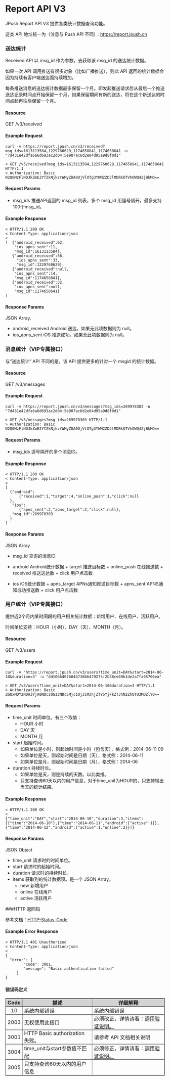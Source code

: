 # Report API V3
JPush Report API V3 提供各类统计数据查询功能。

这类 API 地址统一为（注意与 Push API 不同）：https://report.jpush.cn


###  送达统计

Received API 以 msg_id 作为参数，去获取该 msg_id 的送达统计数据。

如果一次 API 调用推送有很多对象（比如广播推送），则此 API 返回的统计数据会因为持续有客户端送达而持续增加。

每条推送消息的送达统计数据最多保留一个月。即发起推送请求后从最后一个推送送达记录时间点开始保留一个月，如果保留期间有新的送达，将在这个新送达的时间点起再往后保留一个月。

#### Resource

GET /v3/received

#### Example Request

```
curl -v https://report.jpush.cn/v3/received?msg_ids=1613113584,1229760629,1174658841,1174658641 -u "7d431e42dfa6a6d693ac2d04:5e987ac6d2e04d95a9d8f0d1"

< GET /v3/received?msg_ids=1613113584,1229760629,1174658841,1174658641 HTTP/1.1
< Authorization: Basic N2Q0MzFlNDJkZmE2YTZkNjkzYWMyZDA0OjVlOTg3YWM2ZDJlMDRkOTVhOWQ4ZjBkMQ==
```

#### Request Params

+ msg_ids 推送API返回的 msg_id 列表，多个 msg_id 用逗号隔开，最多支持100个msg_id。

#### Example Response

```
< HTTP/1.1 200 OK 
< Content-Type: application/json
< 
[  {"android_received":62,
    "ios_apns_sent":11,
    "msg_id":1613113584},
   {"android_received":56,
     "ios_apns_sent":33,
     "msg_id":1229760629},
   {"android_received":null,
    "ios_apns_sent":14,
    "msg_id":1174658841},
   {"android_received":32,
    "ios_apns_sent":null,
    "msg_id":1174658641}
]
```
#### Response Params

JSON Array.

+ android_received Android 送达。如果无此项数据则为 null。
+ ios_apns_sent iOS 推送成功。如果无此项数据则为 null。


### 消息统计（VIP专属接口）

与“送达统计” API 不同的是，该 API 提供更多的针对一个 msgid 的统计数据。

#### Resource
GET /v3/messages

#### Example Request

```
curl -v https://report.jpush.cn/v3/messages?msg_ids=269978303 -u "7d431e42dfa6a6d693ac2d04:5e987ac6d2e04d95a9d8f0d1"
  
> GET /v3/messages?msg_ids=269978303 HTTP/1.1
> Authorization: Basic N2Q0MzFlNDJkZmE2YTZkNjkzYWMyZDA0OjVlOTg3YWM2ZDJlMDRkOTVhOWQ4ZjBkMQ==
```

#### Request Params
+ msg_ids 逗号隔开的多个消息ID。

#### Example Response

```
< HTTP/1.1 200 OK
< Content-Type: application/json
<
[
  {"android":
      {"received":1,"target":4,"online_push":1,"click":null
  },
   "ios":
      {"apns_sent":2,"apns_target":2,"click":null},
   "msg_id":269978303
  }
]

```

#### Response Params

JSON Array

+ msg_id 查询的消息ID

+ android Android统计数据
	   + target 推送目标数
	   + online_push 在线推送数
	   + received 推送送达数
	   + click 用户点击数
     
+ ios iOS统计数据
	   + apns_target APNs通知推送目标数
	   + apns_sent APNS通知成功推送数
	   + click 用户点击数



### 用户统计（VIP专属接口）

提供近2个月内某时间段的用户相关统计数据：新增用户、在线用户、活跃用户。

时间单位支持：HOUR（小时）、DAY（天）、MONTH（月）。

#### Resource
GET /v3/users

#### Example Request

```
curl -v "https://report.jpush.cn/v3/users?time_unit=DAY&start=2014-06-10&duration=3" -u "dd1066407b044738b6479275:2b38ce69b1de2a7fa95706ea"

> GET /v3/users?time_unit=DAY&start=2014-06-10&duration=3 HTTP/1.1
> Authorization: Basic ZGQxMDY2NDA3YjA0NDczOGI2NDc5Mjc1OjJiMzhjZTY5YjFkZTJhN2ZhOTU3MDZlYQ==
```

#### Request Params
+ time_unit 时间单位。有三个取值：
	+ HOUR 小时
	+ DAY 天
	+ MONTH 月
+ start 起始时间。
	+ 如果单位是小时，则起始时间是小时（包含天），格式例：2014-06-11 09
	+ 如果单位是天，则起始时间是日期（天），格式例：2014-06-11
	+ 如果单位是月，则起始时间是日期（月），格式例：2014-06
+ duration 持续时长。
	+ 如果单位是天，则是持续的天数。以此类推。
	+ 只支持查询60天以内的用户信息，对于time_unit为HOUR的，只支持输出当天的统计结果。

#### Example Response
```
< HTTP/1.1 200 OK
<
{"time_unit":"DAY","start":"2014-06-10","duration":3,"items":[{"time":"2014-06-10"},{"time":"2014-06-11","android":{"active":1}},{"time":"2014-06-12","android":{"active":1,"online":2}}]}
```

#### Response Params
JSON Object
+ time_unit 请求时的时间单位。
+ start 请求时的起始时间。
+ duration 请求时的持续时长。
+ items 获取到的统计数据项。是一个 JSON Array。
	+ new 新增用户
	+ online 在线用户
	+ active 活跃用户


###HTTP 返回码

参考文档：[HTTP-Status-Code](../http_status_code)

#### Example Error Response

```
< HTTP/1.1 401 Unauthorized
< Content-Type: application/json
<
{ 
  "error": {
        "code": 3001, 
        "message": "Basic authentication failed"
     }
}
```

#### 错误码定义

<div class="table-d" align="center" >
  <table border="1" width = "100%">
    <tr  bgcolor="#D3D3D3" >
      <th style="padding: 0 5px;text-align:center;" >Code</th>
      <th style="padding: 0 5px;" >描述</th>
      <th style="padding: 0 5px;" >详细解释</th>
    </tr>
    <tr >
      <td style="padding: 0 5px;text-align:center;">10</td>
      <td style="padding: 0 5px;">系统内部错误</td>
      <td style="padding: 0 5px;">系统内部错误</a></td>
    </tr>
    <tr >
      <td style="padding: 0 5px;text-align:center;">2003</td>
      <td style="padding: 0 5px;">无权使用此接口</td>
      <td style="padding: 0 5px;">必须改正，详情请看：<a href="./#_1">调用验证说明。</a></td>
    </tr>
    <tr >
      <td style="padding: 0 5px;text-align:center;">3001</td>
      <td style="padding: 0 5px;">HTTP Basic authorization 失败。</td>
      <td style="padding: 0 5px;">请参考 API 文档相关说明</td>
    </tr>
    <tr >
      <td style="padding: 0 5px;text-align:center;">3004</td>
      <td style="padding: 0 5px;">time_unit与start参数值不匹配</td>
      <td style="padding: 0 5px;">必须修正，详情请看：<a href="./#_1">调用验证说明。</a></td>
    </tr>
    <tr >
      <td style="padding: 0 5px;text-align:center;">3005</td>
      <td style="padding: 0 5px;">只支持查询60天以内的用户信息</td>
      <td style="padding: 0 5px;"></td>
    </tr>
  </table>
</div>


